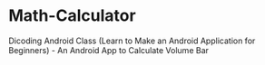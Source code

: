 # Math-Calculator
Dicoding Android Class (Learn to Make an Android Application for Beginners) - An Android App to Calculate Volume Bar
